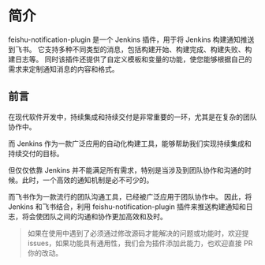 # 简介

feishu-notification-plugin 是一个 Jenkins 插件，用于将 Jenkins 构建通知推送到飞书。 
它支持多种不同类型的消息，包括构建开始、构建完成、构建失败、构建日志等。
同时该插件还提供了自定义模板和变量的功能，使您能够根据自己的需求来定制通知消息的内容和格式。

## 前言

在现代软件开发中，持续集成和持续交付是非常重要的一环，尤其是在复杂的团队协作中。

而 Jenkins 作为一款广泛应用的自动化构建工具，能够帮助我们实现持续集成和持续交付的目标。

但仅仅依靠 Jenkins 并不能满足所有需求，特别是当涉及到团队协作和沟通的时候。此时，一个高效的通知机制是必不可少的。

而飞书作为一款流行的团队沟通工具，已经被广泛应用于团队协作中。 因此，将 Jenkins 和飞书结合，利用 feishu-notification-plugin 插件来推送构建通知和日志，将会使团队之间的沟通和协作更加高效和及时。


> 如果在使用中遇到了必须通过修改源码才能解决的问题或功能时，欢迎提 issues，如果功能具有通用性，我们会为插件添加此能力，也欢迎直接 PR 你的改动。